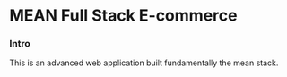 # MEAN Full Stack E-commerce
### Intro
This is an advanced web application built fundamentally the mean stack. 